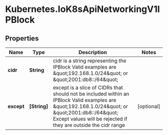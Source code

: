 # Kubernetes.IoK8sApiNetworkingV1IPBlock

## Properties

Name | Type | Description | Notes
------------ | ------------- | ------------- | -------------
**cidr** | **String** | cidr is a string representing the IPBlock Valid examples are \&quot;192.168.1.0/24\&quot; or \&quot;2001:db8::/64\&quot; | 
**except** | **[String]** | except is a slice of CIDRs that should not be included within an IPBlock Valid examples are \&quot;192.168.1.0/24\&quot; or \&quot;2001:db8::/64\&quot; Except values will be rejected if they are outside the cidr range | [optional] 


